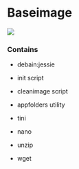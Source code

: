 # Baseimage
[![](https://images.microbadger.com/badges/image/lolhens/baseimage.svg)](http://microbadger.com/#/images/lolhens/baseimage "Get your own image badge on microbadger.com")
### Contains
* debain:jessie


* init script
* cleanimage script
* appfolders utility


* tini
* nano
* unzip
* wget
